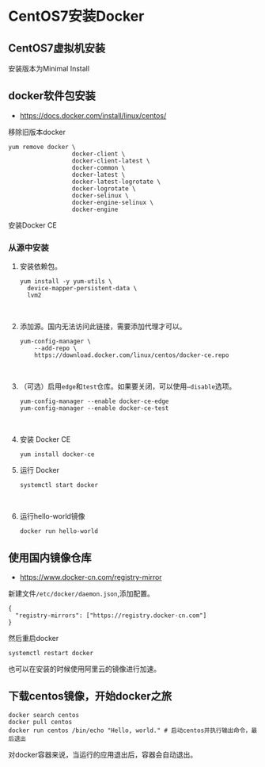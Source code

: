 # CentOS7安装Docker

## CentOS7虚拟机安装

安装版本为Minimal Install



## docker软件包安装

- https://docs.docker.com/install/linux/centos/



移除旧版本docker

```shell
yum remove docker \
                  docker-client \
                  docker-client-latest \
                  docker-common \
                  docker-latest \
                  docker-latest-logrotate \
                  docker-logrotate \
                  docker-selinux \
                  docker-engine-selinux \
                  docker-engine
```

安装Docker CE

### 从源中安装

1. 安装依赖包。

   ```shell
   yum install -y yum-utils \
     device-mapper-persistent-data \
     lvm2
   ```

   ​

2. 添加源。国内无法访问此链接，需要添加代理才可以。

   ```shell
   yum-config-manager \
       --add-repo \
       https://download.docker.com/linux/centos/docker-ce.repo
   ```

   ​

3. （可选）启用`edge`和`test`仓库。如果要关闭，可以使用`—disable`选项。

   ```
   yum-config-manager --enable docker-ce-edge
   yum-config-manager --enable docker-ce-test
   ```

   ​

4. 安装 Docker CE

   ```shell
   yum install docker-ce
   ```

5. 运行 Docker

   ```shell
   systemctl start docker
   ```

   ​

6. 运行hello-world镜像

   ```
   docker run hello-world
   ```



## 使用国内镜像仓库

- https://www.docker-cn.com/registry-mirror

新建文件`/etc/docker/daemon.json`,添加配置。

```Son
{
  "registry-mirrors": ["https://registry.docker-cn.com"]
}
```

然后重启docker

```shell
systemctl restart docker
```



也可以在安装的时候使用阿里云的镜像进行加速。



## 下载centos镜像，开始docker之旅

```shell
docker search centos
docker pull centos
docker run centos /bin/echo "Hello, world." # 启动centos并执行输出命令，最后退出
```

对docker容器来说，当运行的应用退出后，容器会自动退出。